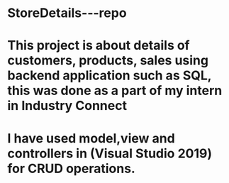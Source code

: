 # StoreDetails---repo
# This project is about details of customers, products, sales using backend application such as SQL, this was done as a part of my intern in Industry Connect
# I have used model,view and controllers in (Visual Studio 2019) for CRUD operations. 
